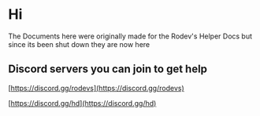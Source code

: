 # Hi

The Documents here were originally made for the Rodev's Helper Docs but since its been shut down they are now here

## Discord servers you can join to get help

[https://discord.gg/rodevs](https://discord.gg/rodevs)

[https://discord.gg/hd](https://discord.gg/hd)
